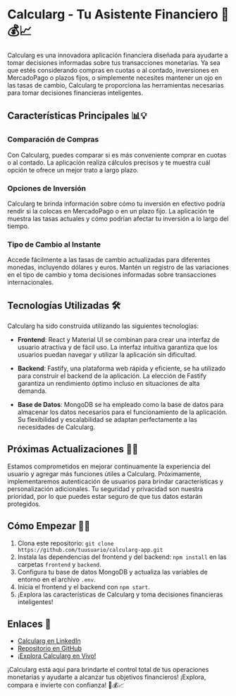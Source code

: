 # Calcularg - Tu Asistente Financiero 🚀💰📈

Calcularg es una innovadora aplicación financiera diseñada para ayudarte a tomar decisiones informadas sobre tus transacciones monetarias. Ya sea que estés considerando compras en cuotas o al contado, inversiones en MercadoPago o plazos fijos, o simplemente necesites mantener un ojo en las tasas de cambio, Calcularg te proporciona las herramientas necesarias para tomar decisiones financieras inteligentes.

## Características Principales 📊💡

### Comparación de Compras

Con Calcularg, puedes comparar si es más conveniente comprar en cuotas o al contado. La aplicación realiza cálculos precisos y te muestra cuál opción te ofrece un mejor trato a largo plazo.

### Opciones de Inversión

Calcularg te brinda información sobre cómo tu inversión en efectivo podría rendir si la colocas en MercadoPago o en un plazo fijo. La aplicación te muestra las tasas actuales y cómo podrían afectar tu inversión a lo largo del tiempo.

### Tipo de Cambio al Instante

Accede fácilmente a las tasas de cambio actualizadas para diferentes monedas, incluyendo dólares y euros. Mantén un registro de las variaciones en el tipo de cambio y toma decisiones informadas sobre transacciones internacionales.

## Tecnologías Utilizadas 🛠️

Calcularg ha sido construida utilizando las siguientes tecnologías:

- **Frontend**: React y Material UI se combinan para crear una interfaz de usuario atractiva y de fácil uso. La interfaz intuitiva garantiza que los usuarios puedan navegar y utilizar la aplicación sin dificultad.

- **Backend**: Fastify, una plataforma web rápida y eficiente, se ha utilizado para construir el backend de la aplicación. La elección de Fastify garantiza un rendimiento óptimo incluso en situaciones de alta demanda.

- **Base de Datos**: MongoDB se ha empleado como la base de datos para almacenar los datos necesarios para el funcionamiento de la aplicación. Su flexibilidad y escalabilidad se adaptan perfectamente a las necesidades de Calcularg.

## Próximas Actualizaciones 🚀✨

Estamos comprometidos en mejorar continuamente la experiencia del usuario y agregar más funciones útiles a Calcularg. Próximamente, implementaremos autenticación de usuarios para brindar características y personalización adicionales. Tu seguridad y privacidad son nuestra prioridad, por lo que puedes estar seguro de que tus datos estarán protegidos.

## Cómo Empezar 🚀🔧

1. Clona este repositorio: `git clone https://github.com/tuusuario/calcularg-app.git`
2. Instala las dependencias del frontend y del backend: `npm install` en las carpetas `frontend` y `backend`.
3. Configura tu base de datos MongoDB y actualiza las variables de entorno en el archivo `.env`.
4. Inicia el frontend y el backend con `npm start`.
5. ¡Explora las características de Calcularg y toma decisiones financieras inteligentes!

## Enlaces 🔗

- [Calcularg en LinkedIn](https://www.linkedin.com/feed/update/urn:li:activity:7078270239183974400?utm_source=share&utm_medium=member_desktop)
- [Repositorio en GitHub](https://github.com/Jakisundays/Calcularg)
- [¡Explora Calcularg en Vivo!](https://calcularg.onrender.com)

¡Calcularg está aquí para brindarte el control total de tus operaciones monetarias y ayudarte a alcanzar tus objetivos financieros! ¡Explora, compara e invierte con confianza! 🚀💰📈
